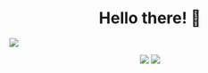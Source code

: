 <h1 align="center">Hello there! 👋</h1>
<a href="https://ko-fi.com/RadonCoding" title="Donate to me using Buy Me A Coffee"><img src="https://www.buymeacoffee.com/assets/img/custom_images/orange_img.png"/></a>

<p align="center">
  <img src ="https://github-readme-stats.vercel.app/api?username=RadonCoding&hide_border=true&show_icons=true&include_all_commits=true&show_icons=true&title_color=fff&icon_color=ff0000&text_color=9f9f9f&bg_color=00000000">
  <img src ="https://github-readme-stats.vercel.app/api/top-langs/?username=RadonCoding&hide_border=true&layout=compact&show_icons=true&title_color=fff&icon_color=ff0000&text_color=9f9f9f&bg_color=00000000">
</p>
